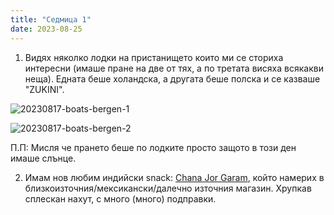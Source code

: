 ```yaml
---
title: "Седмица 1"
date: 2023-08-25
---
```


1) Видях няколко лодки на пристанището които ми се сториха интересни (имаше пране на две от тях, а по третата висяха всякакви неща). Едната беше холандска, а другата беше полска и се казваше "ZUKINI".

![20230817-boats-bergen-1](https://github.com/wiseblondie/brum-thoughts-chain/assets/133108671/be545fc0-10f2-4d75-877f-7f980894d1cf)

![20230817-boats-bergen-2](https://github.com/wiseblondie/brum-thoughts-chain/assets/133108671/346aee89-67a1-4b95-9d6f-a943826552ad)

П.П: Мисля че прането беше по лодките просто защото в този ден имаше слънце.

2) Имам нов любим индийски snack: [Chana Jor Garam](https://www.amazon.in/Haldirams-Delhi-Chana-Jorgaram-200g/dp/B00UJUQ442?th=1), който намерих в близкоизточния/мексикански/далечно източния магазин. 
Хрупкав сплескан нахут, с много (много) подправки.


